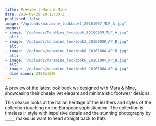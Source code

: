 ```yaml
---
title: Preview | Mara & Mine
date: 2016-09-28 20:11:00 Z
published: false
image: "/uploads/maramine_lookbook1_20161007_MLP_A.jpg"
images:
- image: "/uploads/MaraMine_lookbook_20160930_MLP_A.jpg"
  alt: 
- image: "/uploads/maramine_lookbook3_20160928_AP_B.jpg"
  alt: 
- image: "/uploads/maramine_lookbook8_20161004_AP_B.jpg"
  alt: 
- image: "/uploads/maramine_lookbook6_20161004_AP_B.jpg"
  alt: 
- image: "/uploads/maramine_lookbook3_20161004_AP_A.jpg"
  dimensions: 2400x1800
---
```


A preview of the latest look book we designed with [Mara & Mine](http://maraandmine.com/), showcasing their cheeky yet elegant and minimalistic footwear designs. 

This season looks at the Italian heritage of the leathers and styles of the collection touching on the European sophistication. The collection is timeless in style with impulsive details and the stunning photography by _____ makes us want to head straight back to Italy.

